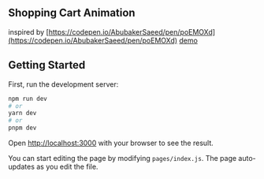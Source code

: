 ## Shopping Cart Animation
inspired by [https://codepen.io/AbubakerSaeed/pen/poEMOXd](https://codepen.io/AbubakerSaeed/pen/poEMOXd)
[demo](demo)

## Getting Started

First, run the development server:

```bash
npm run dev
# or
yarn dev
# or
pnpm dev
```

Open [http://localhost:3000](http://localhost:3000) with your browser to see the result.

You can start editing the page by modifying `pages/index.js`. The page auto-updates as you edit the file.
